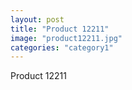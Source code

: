 ```yaml
---
layout: post
title: "Product 12211"
image: "product12211.jpg"
categories: "category1"
---
```

Product 12211
